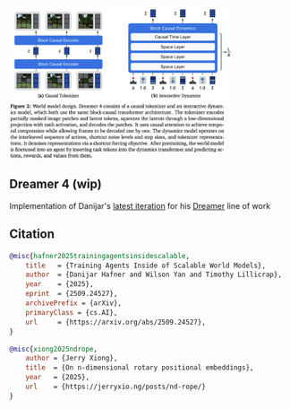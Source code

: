 <img src="./dreamer4-fig2.png" width="400px"></img>

## Dreamer 4 (wip)

Implementation of Danijar's [latest iteration](https://arxiv.org/abs/2509.24527v1) for his [Dreamer](https://danijar.com/project/dreamer4/) line of work

## Citation

```bibtex
@misc{hafner2025trainingagentsinsidescalable,
    title   = {Training Agents Inside of Scalable World Models}, 
    author  = {Danijar Hafner and Wilson Yan and Timothy Lillicrap},
    year    = {2025},
    eprint  = {2509.24527},
    archivePrefix = {arXiv},
    primaryClass = {cs.AI},
    url     = {https://arxiv.org/abs/2509.24527}, 
}
```

```bibtex
@misc{xiong2025ndrope,
    author = {Jerry Xiong},
    title  = {On n-dimensional rotary positional embeddings},
    year   = {2025},
    url    = {https://jerryxio.ng/posts/nd-rope/}
}
```
